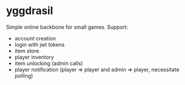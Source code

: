 # yggdrasil

Simple online backbone for small games.
Support:
  - account creation
  - login with jwt tokens
  - item store
  - player inventory
  - item unlocking (admin calls)
  - player notification (player => player and admin => player, necessitate polling)
